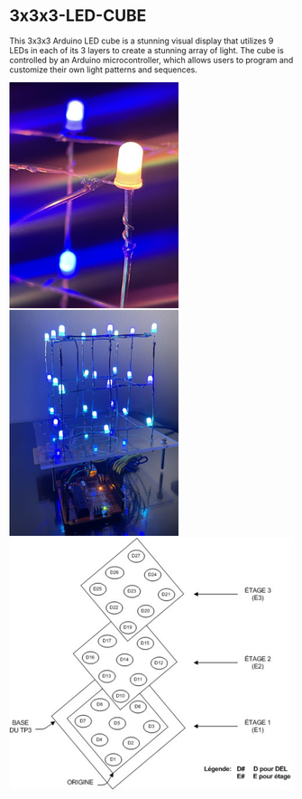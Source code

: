 # 3x3x3-LED-CUBE
This 3x3x3 Arduino LED cube is a stunning visual display that utilizes 9 LEDs in each of its 3 layers to create a stunning array of light. The cube is controlled by an Arduino microcontroller, which allows users to program and customize their own light patterns and sequences.


<img src="Images/Image1.jpg" width="300"> <img src="Images/Image4.jpg" width="300"> <img src="Images/Layout.jpg" width="500">
